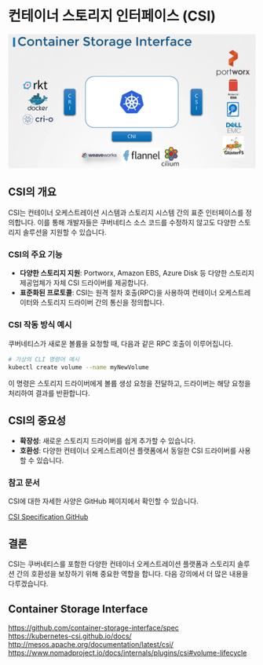 # 컨테이너 스토리지 인터페이스 (CSI)

![](2024-04-16-19-46-38.png)

## CSI의 개요

CSI는 컨테이너 오케스트레이션 시스템과 스토리지 시스템 간의 표준 인터페이스를 정의합니다. 이를 통해 개발자들은 쿠버네티스 소스 코드를 수정하지 않고도 다양한 스토리지 솔루션을 지원할 수 있습니다.

### CSI의 주요 기능

- **다양한 스토리지 지원**: Portworx, Amazon EBS, Azure Disk 등 다양한 스토리지 제공업체가 자체 CSI 드라이버를 제공합니다.
- **표준화된 프로토콜**: CSI는 원격 절차 호출(RPC)을 사용하여 컨테이너 오케스트레이터와 스토리지 드라이버 간의 통신을 정의합니다.

### CSI 작동 방식 예시

쿠버네티스가 새로운 볼륨을 요청할 때, 다음과 같은 RPC 호출이 이루어집니다.

```bash
# 가상의 CLI 명령어 예시
kubectl create volume --name myNewVolume
```

이 명령은 스토리지 드라이버에게 볼륨 생성 요청을 전달하고, 드라이버는 해당 요청을 처리하여 결과를 반환합니다.

## CSI의 중요성

- **확장성**: 새로운 스토리지 드라이버를 쉽게 추가할 수 있습니다.
- **호환성**: 다양한 컨테이너 오케스트레이션 플랫폼에서 동일한 CSI 드라이버를 사용할 수 있습니다.

### 참고 문서

CSI에 대한 자세한 사양은 GitHub 페이지에서 확인할 수 있습니다.

[CSI Specification GitHub](https://github.com/container-storage-interface/spec)

## 결론

CSI는 쿠버네티스를 포함한 다양한 컨테이너 오케스트레이션 플랫폼과 스토리지 솔루션 간의 호환성을 보장하기 위해 중요한 역할을 합니다. 다음 강의에서 더 많은 내용을 다루겠습니다.

## Container Storage Interface

https://github.com/container-storage-interface/spec<br/>
https://kubernetes-csi.github.io/docs/<br/>
http://mesos.apache.org/documentation/latest/csi/<br/>
https://www.nomadproject.io/docs/internals/plugins/csi#volume-lifecycle
